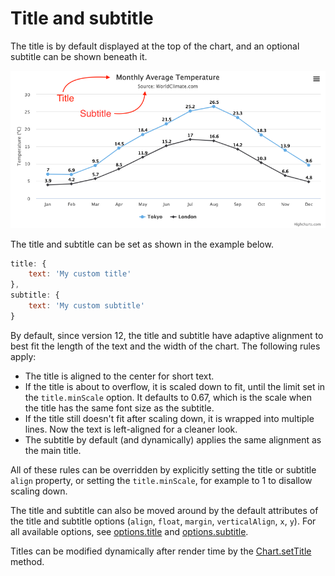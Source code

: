 Title and subtitle
==================

The title is by default displayed at the top of the chart, and an optional subtitle can be shown beneath it.

![titleandsubtitle.png](titleandsubtitle.png)

The title and subtitle can be set as shown in the example below.

```js
title: {
    text: 'My custom title'
},
subtitle: {
    text: 'My custom subtitle'
}
```

By default, since version 12, the title and subtitle have adaptive alignment to best fit the length of the text and the width of the chart. The following rules apply:
* The title is aligned to the center for short text.
* If the title is about to overflow, it is scaled down to fit, until the limit set in the `title.minScale` option. It defaults to 0.67, which is the scale when the title has the same font size as the subtitle.
* If the title still doesn't fit after scaling down, it is wrapped into multiple lines. Now the text is left-aligned for a cleaner look.
* The subtitle by default (and dynamically) applies the same alignment as the main title.

All of these rules can be overridden by explicitly setting the title or subtitle `align` property, or setting the `title.minScale`, for example to 1 to disallow scaling down.

The title and subtitle can also be moved around by the default attributes of the title and subtitle options (`align`, `float`, `margin`, `verticalAlign`, `x`, `y`). For all available options, see [options.title](https://api.highcharts.com/highcharts/title) and [options.subtitle](https://api.highcharts.com/highcharts/subtitle).

Titles can be modified dynamically after render time by the [Chart.setTitle](https://api.highcharts.com/class-reference/Highcharts.Chart#setTitle) method.

